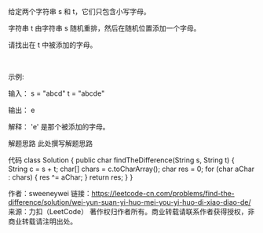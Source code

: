 给定两个字符串 s 和 t，它们只包含小写字母。

字符串 t 由字符串 s 随机重排，然后在随机位置添加一个字母。

请找出在 t 中被添加的字母。

 

示例:

输入：
s = "abcd"
t = "abcde"

输出：
e

解释：
'e' 是那个被添加的字母。


解题思路
此处撰写解题思路

代码
class Solution {
    public char findTheDifference(String s, String t) {
        String c = s + t;
        char[] chars = c.toCharArray();
        char res = 0;
        for (char aChar : chars) {
            res ^= aChar;
        }
        return res;
    }
}

作者：sweeneywei
链接：https://leetcode-cn.com/problems/find-the-difference/solution/wei-yun-suan-yi-huo-mei-you-yi-huo-di-xiao-diao-de/
来源：力扣（LeetCode）
著作权归作者所有。商业转载请联系作者获得授权，非商业转载请注明出处。